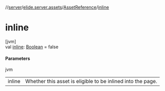 //[server](../../../index.md)/[elide.server.assets](../index.md)/[AssetReference](index.md)/[inline](inline.md)

# inline

[jvm]\
val [inline](inline.md): [Boolean](https://kotlinlang.org/api/latest/jvm/stdlib/kotlin/-boolean/index.html) = false

#### Parameters

jvm

| | |
|---|---|
| inline | Whether this asset is eligible to be inlined into the page. |
